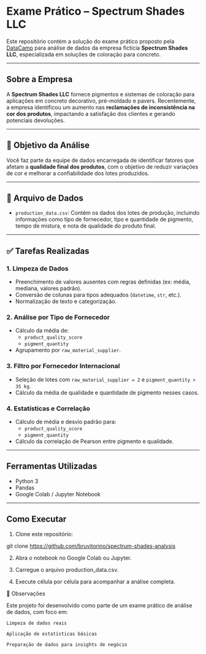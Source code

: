 # Exame Prático – Spectrum Shades LLC

Este repositório contém a solução do exame prático proposto pela [DataCamp](https://www.datacamp.com/) para análise de dados da empresa fictícia **Spectrum Shades LLC**, especializada em soluções de coloração para concreto.

---

## Sobre a Empresa

A **Spectrum Shades LLC** fornece pigmentos e sistemas de coloração para aplicações em concreto decorativo, pré-moldado e pavers. Recentemente, a empresa identificou um aumento nas **reclamações de inconsistência na cor dos produtos**, impactando a satisfação dos clientes e gerando potenciais devoluções.

---

## 🎯 Objetivo da Análise

Você faz parte da equipe de dados encarregada de identificar fatores que afetam a **qualidade final dos produtos**, com o objetivo de reduzir variações de cor e melhorar a confiabilidade dos lotes produzidos.

---

## 📁 Arquivo de Dados

- `production_data.csv`: Contém os dados dos lotes de produção, incluindo informações como tipo de fornecedor, tipo e quantidade de pigmento, tempo de mistura, e nota de qualidade do produto final.

---

## ✅ Tarefas Realizadas

### 1. Limpeza de Dados
- Preenchimento de valores ausentes com regras definidas (ex: média, mediana, valores padrão).
- Conversão de colunas para tipos adequados (`datetime`, `str`, etc.).
- Normalização de texto e categorização.

### 2. Análise por Tipo de Fornecedor
- Cálculo da média de:
  - `product_quality_score`
  - `pigment_quantity`
- Agrupamento por `raw_material_supplier`.

### 3. Filtro por Fornecedor Internacional
- Seleção de lotes com `raw_material_supplier = 2` e `pigment_quantity > 35 kg`.
- Cálculo da média de qualidade e quantidade de pigmento nesses casos.

### 4. Estatísticas e Correlação
- Cálculo de média e desvio padrão para:
  - `product_quality_score`
  - `pigment_quantity`
- Cálculo da correlação de Pearson entre pigmento e qualidade.

---

## Ferramentas Utilizadas

- Python 3
- Pandas
- Google Colab / Jupyter Notebook

---

## Como Executar

1. Clone este repositório:

git clone https://github.com/bruvitorino/spectrum-shades-analysis

2. Abra o notebook no Google Colab ou Jupyter.

3. Carregue o arquivo production_data.csv.

4. Execute célula por célula para acompanhar a análise completa.

📌 Observações

Este projeto foi desenvolvido como parte de um exame prático de análise de dados, com foco em:

    Limpeza de dados reais

    Aplicação de estatísticas básicas

    Preparação de dados para insights de negócio